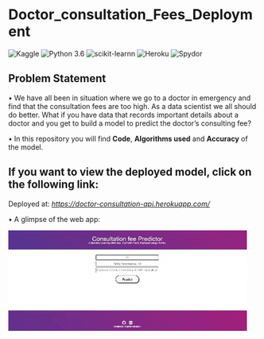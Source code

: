# Doctor_consultation_Fees_Deployment
![Kaggle](https://img.shields.io/badge/Dataset-Kaggle-blue.svg)  ![Python 3.6](https://img.shields.io/badge/Python-3.6-brightgreen.svg)  ![scikit-learnn](https://img.shields.io/badge/Library-Scikit_Learn-orange.svg)  ![Heroku](https://img.shields.io/badge/Deployment-Heruko-purple.svg)  ![Spydor](https://img.shields.io/badge/IDE-Spyder-green.svg)
## Problem Statement
• We have all been in situation where we go to a doctor in emergency and find that the consultation fees are too high. As a data scientist we all should do better. What if you have data that records important details about a doctor and you get to build a model to predict the doctor’s consulting fee?

• In this repository you will find __Code__, __Algorithms used__ and __Accuracy__ of the model.
## If you want to view the deployed model, click on the following link:<br />
Deployed at: _https://doctor-consultation-api.herokuapp.com/_


• A glimpse of the web app:

![GIF](readme_resources/consultationfees.gif)

